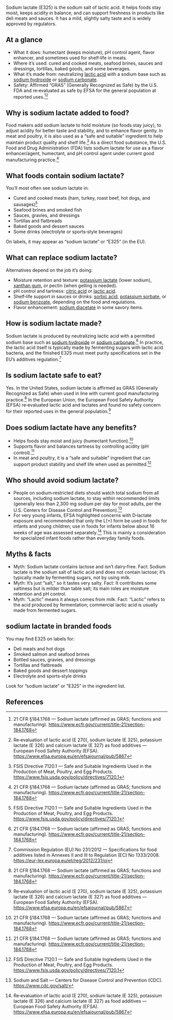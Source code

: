 Sodium lactate (E325) is the sodium salt of lactic acid. It helps foods stay moist, keeps acidity in balance, and can support freshness in products like deli meats and sauces. It has a mild, slightly salty taste and is widely approved by regulators.

<!--more-->

## At a glance
- What it does: humectant (keeps moisture), pH control agent, flavor enhancer, and sometimes used for shelf‑life in meats.
- Where it’s used: cured and cooked meats, seafood brines, sauces and dressings, tortillas, baked goods, and some beverages.
- What it’s made from: neutralizing [lactic acid](/e270-lactic-acid) with a sodium base such as [sodium hydroxide](/e524-sodium-hydroxide) or [sodium carbonate](/e500i-sodium-carbonate).
- Safety: Affirmed “GRAS” (Generally Recognized as Safe) by the U.S. FDA and re‑evaluated as safe by EFSA for the general population at reported uses.[^1][^3]

## Why is sodium lactate added to food?
Food makers add sodium lactate to hold moisture (so foods stay juicy), to adjust acidity for better taste and stability, and to enhance flavor gently. In meat and poultry, it is also used as a “safe and suitable” ingredient to help maintain product quality and shelf life.[^2] As a direct food substance, the U.S. Food and Drug Administration (FDA) lists sodium lactate for use as a flavor enhancer/agent, humectant, and pH control agent under current good manufacturing practice.[^1]

## What foods contain sodium lactate?
You’ll most often see sodium lactate in:
- Cured and cooked meats (ham, turkey, roast beef, hot dogs, and sausages)[^2]
- Seafood brines and smoked fish
- Sauces, gravies, and dressings
- Tortillas and flatbreads
- Baked goods and dessert sauces
- Some drinks (electrolyte or sports‑style beverages)

On labels, it may appear as “sodium lactate” or “E325” (in the EU).

## What can replace sodium lactate?
Alternatives depend on the job it’s doing:
- Moisture retention and texture: [potassium lactate](/e326-potassium-lactate) (lower sodium), [xanthan gum](/e415-xanthan-gum), or pectin (when gelling is needed).
- pH control and tartness: [citric acid](/e330-citric-acid) or [lactic acid](/e270-lactic-acid).
- Shelf‑life support in sauces or drinks: [sorbic acid](/e200-sorbic-acid), [potassium sorbate](/e202-potassium-sorbate), or [sodium benzoate](/e211-sodium-benzoate), depending on the food and regulations.
- Flavor enhancement: [sodium diacetate](/e262ii-sodium-diacetate) in some savory items.

## How is sodium lactate made?
Sodium lactate is produced by neutralizing lactic acid with a permitted sodium base such as [sodium hydroxide](/e524-sodium-hydroxide) or [sodium carbonate](/e500i-sodium-carbonate).[^1] In practice, the lactic acid itself is typically made by fermenting sugars with lactic acid bacteria, and the finished E325 must meet purity specifications set in the EU’s additives regulation.[^4]

## Is sodium lactate safe to eat?
Yes. In the United States, sodium lactate is affirmed as GRAS (Generally Recognized as Safe) when used in line with current good manufacturing practice.[^1] In the European Union, the European Food Safety Authority (EFSA) re‑evaluated lactic acid and lactates and found no safety concern for their reported uses in the general population.[^3]

## Does sodium lactate have any benefits?
- Helps foods stay moist and juicy (humectant function).[^1]
- Supports flavor and balances tartness by controlling acidity (pH control).[^1]
- In meat and poultry, it is a “safe and suitable” ingredient that can support product stability and shelf life when used as permitted.[^2]

## Who should avoid sodium lactate?
- People on sodium‑restricted diets should watch total sodium from all sources, including sodium lactate, to stay within recommended limits (generally less than 2,300 mg sodium per day for most adults, per the U.S. Centers for Disease Control and Prevention).[^5]
- For very young infants, EFSA highlighted concerns with D‑lactate exposure and recommended that only the L(+) form be used in foods for infants and young children; use in foods for infants below about 16 weeks of age was assessed separately.[^3] This is mainly a consideration for specialized infant foods rather than everyday family foods.

## Myths & facts
- Myth: Sodium lactate contains lactose and isn’t dairy‑free.
  Fact: Sodium lactate is the sodium salt of lactic acid and does not contain lactose; it’s typically made by fermenting sugars, not by using milk.
- Myth: It’s just “salt,” so it tastes very salty.
  Fact: It contributes some saltiness but is milder than table salt; its main roles are moisture retention and pH control.
- Myth: “Lactic” means it always comes from milk.
  Fact: “Lactic” refers to the acid produced by fermentation; commercial lactic acid is usually made from fermented sugars.

## sodium lactate in branded foods
You may find E325 on labels for:
- Deli meats and hot dogs
- Smoked salmon and seafood brines
- Bottled sauces, gravies, and dressings
- Tortillas and flatbreads
- Baked goods and dessert toppings
- Electrolyte and sports‑style drinks

Look for “sodium lactate” or “E325” in the ingredient list.

## References
[^1]: 21 CFR §184.1768 — Sodium lactate (affirmed as GRAS; functions and manufacturing). https://www.ecfr.gov/current/title-21/section-184.1768
[^2]: FSIS Directive 7120.1 — Safe and Suitable Ingredients Used in the Production of Meat, Poultry, and Egg Products. https://www.fsis.usda.gov/policy/directives/7120.1
[^3]: Re‑evaluation of lactic acid (E 270), sodium lactate (E 325), potassium lactate (E 326) and calcium lactate (E 327) as food additives — European Food Safety Authority (EFSA). https://www.efsa.europa.eu/en/efsajournal/pub/5867
[^4]: Commission Regulation (EU) No 231/2012 — Specifications for food additives listed in Annexes II and III to Regulation (EC) No 1333/2008. https://eur-lex.europa.eu/eli/reg/2012/231/oj
[^5]: Sodium and Salt — Centers for Disease Control and Prevention (CDC). https://www.cdc.gov/salt/

